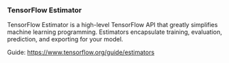 ### TensorFlow Estimator

TensorFlow Estimator is a high-level TensorFlow API that greatly simplifies machine learning programming. Estimators encapsulate training, evaluation, prediction, and exporting for your model.

Guide: <https://www.tensorflow.org/guide/estimators>

